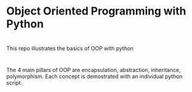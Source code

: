 # Object Oriented Programming with Python

#
This repo illustrates the basics of OOP with python
# 

The 4 main pillars of OOP are encapsulation, abstraction, inheritance, polymorphism. Each concept is demostrated with an individual python script.